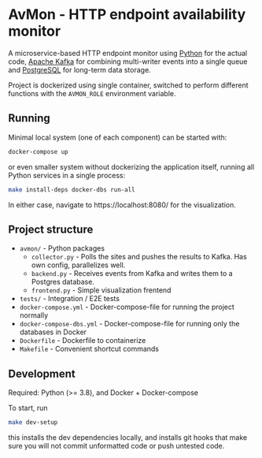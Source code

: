 # AvMon - HTTP endpoint availability monitor

A microservice-based HTTP endpoint monitor using [Python](https://python.org/) for the actual code, [Apache Kafka](https://kafka.apache.org/) for combining multi-writer events into a single queue and [PostgreSQL](https://www.postgresql.org/) for long-term data storage.

Project is dockerized using single container, switched to perform different functions with the `AVMON_ROLE` environment variable.

## Running

Minimal local system (one of each component) can be started with:

```bash
docker-compose up
```

or even smaller system without dockerizing the application itself, running all Python services in a single process:

```bash
make install-deps docker-dbs run-all
```

In either case, navigate to https://localhost:8080/ for the visualization.

## Project structure

* `avmon/` - Python packages
    * `collector.py` - Polls the sites and pushes the results to Kafka. Has own config, parallelizes well.
    * `backend.py` - Receives events from Kafka and writes them to a Postgres database.
    * `frontend.py` - Simple visualization frentend
* `tests/` - Integration / E2E tests
* `docker-compose.yml` - Docker-compose-file for running the project normally
* `docker-compose-dbs.yml` - Docker-compose-file for running only the databases in Docker
* `Dockerfile` - Dockerfile to containerize
* `Makefile` - Convenient shortcut commands

## Development

Required: Python (>= 3.8), and Docker + Docker-compose

To start, run

```bash
make dev-setup
```

this installs the dev dependencies locally, and installs git hooks that make sure you will not commit unformatted code or push untested code.
